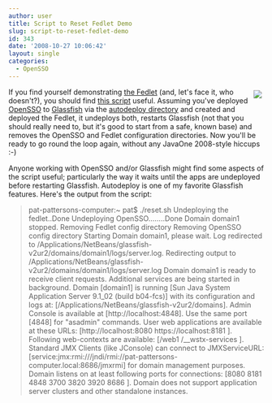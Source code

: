 ```yaml
---
author: user
title: Script to Reset Fedlet Demo
slug: script-to-reset-fedlet-demo
id: 343
date: '2008-10-27 10:06:42'
layout: single
categories:
  - OpenSSO
---
```


<span style="margin: 5px; float: right;">[![](https://opensso.dev.java.net/images/logo.gif)](http://opensso.org/)</span>

If you find yourself demonstrating [the Fedlet](http://blogs.sun.com/raskin/entry/the_fedlet_has_arrived_check) (and, let's face it, who doesn't?), you should find [this script](images/reset.sh) useful. Assuming you've deployed [OpenSSO](http://opensso.org/) to [Glassfish](http://glassfish.org/) via the [autodeploy directory](http://docs.sun.com/app/docs/doc/819-3660/6n5s7klpb?a=view#beaea) and created and deployed the Fedlet, it undeploys both, restarts Glassfish (not that you should really need to, but it's good to start from a safe, known base) and removes the OpenSSO and Fedlet configuration directories. Now you'll be ready to go round the loop again, without any JavaOne 2008-style hiccups :-)

Anyone working with OpenSSO and/or Glassfish might find some aspects of the script useful; particularly the way it waits until the apps are undeployed before restarting Glassfish. Autodeploy is one of my favorite Glassfish features. Here's the output from the script:

> pat-pattersons-computer:~ pat$ ./reset.sh
>     Undeploying the fedlet..Done
>     Undeploying OpenSSO........Done
>     Domain domain1 stopped.
>     Removing Fedlet config directory
>     Removing OpenSSO config directory
>     Starting Domain domain1, please wait.
>     Log redirected to /Applications/NetBeans/glassfish-v2ur2/domains/domain1/logs/server.log.
>     Redirecting output to /Applications/NetBeans/glassfish-v2ur2/domains/domain1/logs/server.log
>     Domain domain1 is ready to receive client requests. Additional services are being started in background.
>     Domain [domain1] is running [Sun Java System Application Server 9.1_02 (build b04-fcs)] with its configuration and logs at: [/Applications/NetBeans/glassfish-v2ur2/domains].
>     Admin Console is available at [http://localhost:4848].
>     Use the same port [4848] for "asadmin" commands.
>     User web applications are available at these URLs:
>     [http://localhost:8080 https://localhost:8181 ].
>     Following web-contexts are available:
>     [/web1  /__wstx-services ].
>     Standard JMX Clients (like JConsole) can connect to JMXServiceURL:
>     [service:jmx:rmi:///jndi/rmi://pat-pattersons-computer.local:8686/jmxrmi] for domain management purposes.
>     Domain listens on at least following ports for connections:
>     [8080 8181 4848 3700 3820 3920 8686 ].
>     Domain does not support application server clusters and other standalone instances.